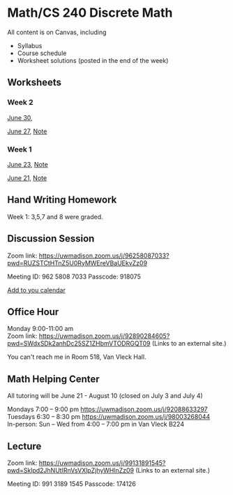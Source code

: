 # Math/CS 240 Discrete Math

All content is on Canvas, including
* Syllabus
* Course schedule
* Worksheet solutions (posted in the end of the week)

## Worksheets

<!-- 这是一段被注释掉的文字 -->



### Week 2
[June 30](2_2.pdf), <!-- [Note](2_2_note.pdf) --> 

[June 27](2_1.pdf), [Note](2_1_note.pdf)

### Week 1

[June 23](1_2.pdf), [Note](1_2_note.pdf)

[June 21](1_1.pdf), [Note](1_1_note.pdf)

## Hand Writing Homework

Week 1: 3,5,7 and 8 were graded.


## Discussion Session
Zoom link: https://uwmadison.zoom.us/j/96258087033?pwd=RUZSTCtHTnZ5U0RyMWEreVBaUEkvZz09

Meeting ID: 962 5808 7033
Passcode: 918075

[Add to you calendar](https://uwmadison.zoom.us/meeting/tJIvcuGopjwqGdfIegdePhoNCPM3SoHkdBvG/ics?icsToken=98tyKuCurD4iGtySsBqERowAAI_4WfTxiGZfjadbtRriByVjagzYFdJvYYFwONPU)

## Office Hour 
Monday 9:00-11:00 am <br />
Zoom link:  https://uwmadison.zoom.us/j/92890284605?pwd=SWdxSDk2anhDc25SZ1ZHbmVTODRGQT09 (Links to an external site.) 

You can't reach me in Room 518, Van Vleck Hall.  <br />

## Math Helping Center
All tutoring will be June 21 - August 10 (closed on July 3 and July 4)

Mondays 7:00 – 9:00 pm https://uwmadison.zoom.us/j/92088633297 <br />
Tuesdays 6:30 – 8:30 pm https://uwmadison.zoom.us/j/98003268044 <br />
In-person: Sun – Wed from 4:00 – 7:00 pm in Van Vleck B224

## Lecture
Zoom link: https://uwmadison.zoom.us/j/99131891545?pwd=Sklpd2JhNUtIRnVsVXlpZjhyWHlnZz09 (Links to an external site.)

Meeting ID: 991 3189 1545
Passcode: 174126